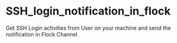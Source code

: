# SSH_login_notification_in_flock
Get SSH Login activities from User on your machine and send the notification in Flock Channel
